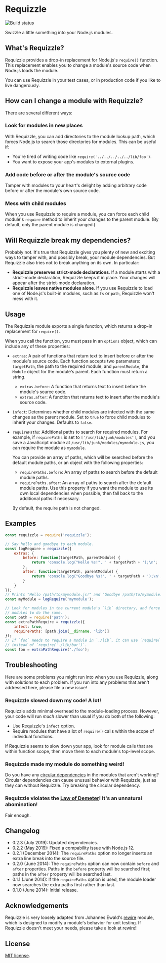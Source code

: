 # Requizzle

![Build status](https://github.com/hegemonic/requizzle/actions/workflows/build.yaml/badge.svg?branch=main)

Swizzle a little something into your Node.js modules.

## What's Requizzle?

Requizzle provides a drop-in replacement for Node.js's `require()` function.
This replacement enables you to change a module's source code when Node.js loads
the module.

You can use Requizzle in your test cases, or in production code if you like to
live dangerously.

## How can I change a module with Requizzle?

There are several different ways:

### Look for modules in new places

With Requizzle, you can add directories to the module lookup path, which forces
Node.js to search those directories for modules. This can be useful if:

+ You're tired of writing code like `require('../../../../../lib/foo')`.
+ You want to expose your app's modules to external plugins.

### Add code before or after the module's source code

Tamper with modules to your heart's delight by adding arbitrary code before or
after the module's own source code.

### Mess with child modules

When you use Requizzle to require a module, you can force each child module's
`require` method to inherit your changes to the parent module. (By default, only
the parent module is changed.)

## Will Requizzle break my dependencies?

Probably not. It's true that Requizzle gives you plenty of new and exciting ways
to tamper with, and possibly break, your module dependencies. But Requizzle also
tries not to break anything on its own. In particular:

+ **Requizzle preserves strict-mode declarations**.  If a module starts with a
strict-mode declaration, Requizzle keeps it in place. Your changes will appear
after the strict-mode declaration.
+ **Requizzle leaves native modules alone**. If you use Requizzle to load one of
Node.js's built-in modules, such as `fs` or `path`, Requizzle won't mess with
it.

## Usage

The Requizzle module exports a single function, which returns a drop-in
replacement for `require()`.

When you call the function, you must pass in an `options` object, which can
include any of these properties:

+ `extras`: A pair of functions that return text to insert before or after the
module's source code. Each function accepts two parameters: `targetPath`, the
path to the required module, and `parentModule`, the `Module` object for the
module's parent. Each function must return a string.
    + `extras.before`: A function that returns text to insert before the
    module's source code.
    + `extras.after`: A function that returns text to insert after the module's
    source code.
+ `infect`: Determines whether child modules are infected with the same changes
as the parent module. Set to `true` to force child modules to inherit your
changes. Defaults to `false`.
+ `requirePaths`: Additional paths to search for required modules. For example,
if `requirePaths` is set to `['/usr/lib/junk/modules']`, and you save a
JavaScript module at `/usr/lib/junk/modules/mymodule.js`, you can require the
module as `mymodule`.

    You can provide an array of paths, which will be searched before the default
    module paths, or an object with the following properties:

    + `requirePaths.before`: An array of paths to search before the default
    module paths.
    + `requirePaths.after`: An array of paths to search after the default module
    paths. Use this property if you want the module to use its own local
    dependencies when possible, then fall back to the additional paths if
    necessary.

    By default, the require path is not changed.

## Examples

```js
const requizzle = require('requizzle');

// Say hello and goodbye to each module.
const logRequire = requizzle({
    extras: {
        before: function(targetPath, parentModule) {
            return 'console.log("Hello %s!", ' + targetPath + ');\n';
        },
        after: function(targetPath, parentModule) {
            return 'console.log("Goodbye %s!", ' + targetPath + ');\n';
        }
    }
});
// Prints "Hello /path/to/mymodule.js!" and "Goodbye /path/to/mymodule.js!"
const myModule = logRequire('mymodule');

// Look for modules in the current module's `lib` directory, and force child
// modules to do the same.
const path = require('path');
const extraPathRequire = requizzle({
    infect: true,
    requirePaths: [path.join(__dirname, 'lib')]
});
// If `foo` needs to require a module in `./lib`, it can use `require('bar')`
// instead of `require('./lib/bar')`.
const foo = extraPathRequire('./foo');
```

## Troubleshooting

Here are some problems you might run into when you use Requizzle, along with
solutions to each problem. If you run into any problems that aren't addressed
here, please file a new issue!

### Requizzle slowed down my code! A lot!

Requizzle adds minimal overhead to the module-loading process. However, your
code will run _much_ slower than usual if you do both of the following:

+ Use Requizzle's `infect` option.
+ Require modules that have a lot of `require()` calls within the scope of
individual functions.

If Requizzle seems to slow down your app, look for module calls that are within
function scope, then move them to each module's top-level scope.

### Requizzle made my module do something weird!

Do you have any
[circular dependencies](https://nodejs.org/api/modules.html#modules_cycles) in
the modules that aren't working? Circular dependencies can cause unusual
behavior with Requizzle, just as they can without Requizzle. Try breaking the
circular dependency.

### Requizzle violates the [Law of Demeter](https://en.wikipedia.org/wiki/Law_of_Demeter)! It's an unnatural abomination!

Fair enough.

## Changelog

+ 0.2.3 (July 2019): Updated dependencies.
+ 0.2.2 (May 2019): Fixed a compability issue with Node.js 12.
+ 0.2.1 (December 2014): The `requirePaths` option no longer inserts an extra
line break into the source file.
+ 0.2.0 (June 2014): The `requirePaths` option can now contain `before` and
`after` properties. Paths in the `before` property will be searched first; paths
in the `after` property will be searched last.
+ 0.1.1 (June 2014): If the `requirePaths` option is used, the module loader now
searches the extra paths first rather than last.
+ 0.1.0 (June 2014): Initial release.

## Acknowledgements ##

Requizzle is very loosely adapted from Johannes Ewald's
[rewire](https://github.com/jhnns/rewire) module, which is designed to modify a
module's behavior for unit testing. If Requizzle doesn't meet your needs, please
take a look at rewire!

## License

[MIT license](LICENSE).
